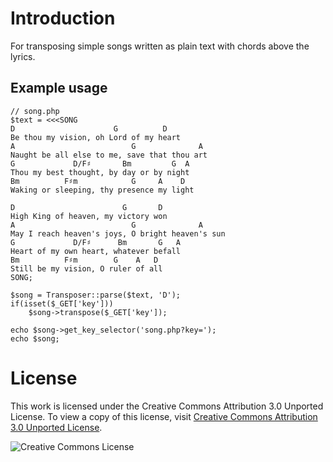 Introduction
===

For transposing simple songs written as plain text with chords above the lyrics.

Example usage
---

    // song.php
    $text = <<<SONG
    D                      G          D
    Be thou my vision, oh Lord of my heart
    A                          G              A
    Naught be all else to me, save that thou art
    G             D/F♯       Bm         G  A
    Thou my best thought, by day or by night
    Bm          F♯m            G     A    D
    Waking or sleeping, thy presence my light

    D                        G       D
    High King of heaven, my victory won
    A                          G              A
    May I reach heaven's joys, O bright heaven's sun
    G             D/F♯      Bm       G   A
    Heart of my own heart, whatever befall
    Bm          F♯m        G    A   D
    Still be my vision, O ruler of all
    SONG;

    $song = Transposer::parse($text, 'D');
    if(isset($_GET['key']))
        $song->transpose($_GET['key']);
    
    echo $song->get_key_selector('song.php?key=');
    echo $song;


License
===

This work is licensed under the Creative Commons Attribution 3.0 Unported License. To view a copy of this license, visit [Creative Commons Attribution 3.0 Unported License](http://creativecommons.org/licenses/by/3.0/).

![Creative Commons License](http://i.creativecommons.org/l/by/3.0/88x31.png)
